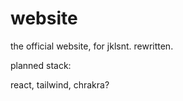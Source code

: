 # website

the official website, for jklsnt. rewritten.

planned stack:

react,
tailwind,
chrakra?

